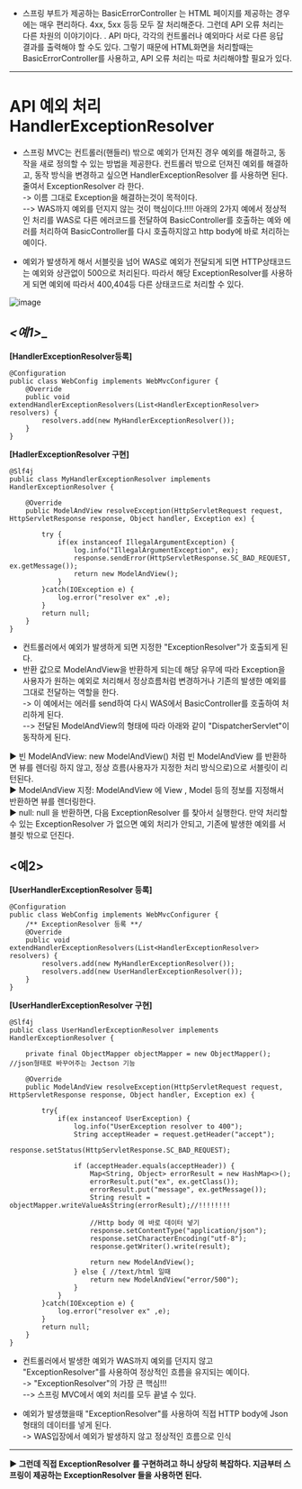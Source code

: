 - 스프링 부트가 제공하는 BasicErrorController 는 HTML 페이지를 제공하는 경우에는 매우 편리하다. 4xx, 5xx 등등 모두 잘 처리해준다. 그런데 API 오류 처리는 다른 차원의 이야기이다. . API 마다, 각각의 컨트롤러나 예외마다 서로 다른 응답 결과를 출력해야 할 수도 있다.
그렇기 때문에 HTML화면을 처리할때는 BasicErrorController를 사용하고, API 오류 처리는 따로 처리해야할 필요가 있다.
----------------------------------

__API 예외 처리 HandlerExceptionResolver__
==================================
- 스프링 MVC는 컨트롤러(핸들러) 밖으로 예외가 던져진 경우 예외를 해결하고, 동작을 새로 정의할 수 있는 방법을 제공한다. 컨트롤러 밖으로 던져진 예외를 해결하고, 동작 방식을 변경하고 싶으면 HandlerExceptionResolver 를 사용하면 된다. 줄여서 ExceptionResolver 라 한다.             
-> 이름 그대로 Exception을 해결하는것이 목적이다.      
--> WAS까지 예외를 던지지 않는 것이 핵심이다.!!!! 아래의 2가지 예에서 정상적인 처리를 WAS로 다른 에러코드를 전달하여 BasicController를 호출하는 예와 에러를 처리하여 BasicController를 다시 호출하지않고 http body에 바로 처리하는 예이다.

- 예외가 발생하게 해서 서블릿을 넘어 WAS로 예외가 전달되게 되면 HTTP상태코드는 예외와 상관없이 500으로 처리된다. 따라서 해당 ExceptionResolver를 사용하게 되면 예외에 따라서 400,404등 다른 상태코드로 처리할 수 있다.     

![image](https://user-images.githubusercontent.com/96917871/160661135-43e19b38-2565-4f02-bfec-2b425a69ea7f.png)


_<예1>__
----------------------------
__[HandlerExceptionResolver등록]__
```
@Configuration
public class WebConfig implements WebMvcConfigurer {
    @Override
    public void extendHandlerExceptionResolvers(List<HandlerExceptionResolver> resolvers) {
        resolvers.add(new MyHandlerExceptionResolver());
    }
}
```

__[HadlerExceptionResolver 구현]__
```
@Slf4j
public class MyHandlerExceptionResolver implements HandlerExceptionResolver {

    @Override
    public ModelAndView resolveException(HttpServletRequest request, HttpServletResponse response, Object handler, Exception ex) {

        try {
            if(ex instanceof IllegalArgumentException) {
                log.info("IllegalArgumentException", ex);
                response.sendError(HttpServletResponse.SC_BAD_REQUEST, ex.getMessage());
                return new ModelAndView();
            }
        }catch(IOException e) {
            log.error("resolver ex" ,e);
        }
        return null;
    }
}
```
- 컨트롤러에서 예외가 발생하게 되면 지정한 "ExceptionResolver"가 호출되게 된다.
- 반환 값으로 ModelAndView을 반환하게 되는데 해당 유무에 따라 Exception을 사용자가 원하는 예외로 처리해서 정상흐름처럼 변경하거나 기존의 발생한 예외를 그대로 전달하는 역할을 한다.     
-> 이 예에서는 에러를 send하여 다시 WAS에서 BasicController를 호출하여 처리하게 된다.      
--> 전달된 ModelAndView의 형태에 따라 아래와 같이 "DispatcherServlet"이 동작하게 된다.     


▶ 빈 ModelAndView: new ModelAndView() 처럼 빈 ModelAndView 를 반환하면 뷰를 렌더링 하지 않고, 정상 흐름(사용자가 지정한 처리 방식으로)으로 서블릿이 리턴된다.                     
▶ ModelAndView 지정: ModelAndView 에 View , Model 등의 정보를 지정해서 반환하면 뷰를 렌더링한다.                 
▶ null: null 을 반환하면, 다음 ExceptionResolver 를 찾아서 실행한다. 만약 처리할 수 있는 ExceptionResolver 가 없으면 예외 처리가 안되고, 기존에 발생한 예외를 서블릿 밖으로 던진다.          



__<예2>__
---------------------------    
__[UserHandlerExceptionResolver 등록]__
```
@Configuration
public class WebConfig implements WebMvcConfigurer {
    /** ExceptionResolver 등록 **/
    @Override
    public void extendHandlerExceptionResolvers(List<HandlerExceptionResolver> resolvers) {
        resolvers.add(new MyHandlerExceptionResolver());
        resolvers.add(new UserHandlerExceptionResolver());
    }
}
```

__[UserHandlerExceptionResolver 구현]__
```
@Slf4j
public class UserHandlerExceptionResolver implements HandlerExceptionResolver {

    private final ObjectMapper objectMapper = new ObjectMapper(); //json형태로 바꾸어주는 Jectson 기능

    @Override
    public ModelAndView resolveException(HttpServletRequest request, HttpServletResponse response, Object handler, Exception ex) {

        try{
            if(ex instanceof UserException) {
                log.info("UserException resolver to 400");
                String acceptHeader = request.getHeader("accept");
                response.setStatus(HttpServletResponse.SC_BAD_REQUEST);

                if (acceptHeader.equals(acceptHeader)) {
                    Map<String, Object> errorResult = new HashMap<>();
                    errorResult.put("ex", ex.getClass());
                    errorResult.put("message", ex.getMessage());
                    String result = objectMapper.writeValueAsString(errorResult);//!!!!!!!!

                    //Http body 에 바로 데이터 넣기
                    response.setContentType("application/json");
                    response.setCharacterEncoding("utf-8");
                    response.getWriter().write(result);

                    return new ModelAndView();
                } else { //text/html 일때
                    return new ModelAndView("error/500");
                }
            }
        }catch(IOException e) {
            log.error("resolver ex" ,e);
        }
        return null;
    }
}
```
- 컨트롤러에서 발생한 예외가 WAS까지 예외를 던지지 않고 "ExceptionResolver"를 사용하여 정상적인 흐름을 유지되는 예이다.    
-> "ExceptionResolver"의 가장 큰 핵심!!!   
--> 스프링 MVC에서 예외 처리를 모두 끝낼 수 있다.

- 예외가 발생했을때 "ExceptionResolver"를 사용하여 직접 HTTP body에 Json형태의 데이터를 넣게 된다.     
-> WAS입장에서 예외가 발생하지 않고 정상적인 흐름으로 인식   

----------------------------------------
__▶ 그런데 직접 ExceptionResolver 를 구현하려고 하니 상당히 복잡하다. 지금부터 스프링이 제공하는 ExceptionResolver 들을 사용하면 된다.__

  
